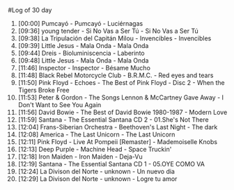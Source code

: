 #Log of 30 day

1. [00:00] Pumcayó - Pumcayó - Luciérnagas
1. [09:36] young tender - Si No Vas a Ser Tú - Si No Vas a Ser Tú
1. [09:38] La Tripulación del Capitán Milou - Invencibles - Invencibles
1. [09:39] Little Jesus - Mala Onda - Mala Onda
1. [09:44] Dreis - Bioluminiscencia - Laberinto
1. [09:48] Little Jesus - Mala Onda - Mala Onda
1. [11:46] Inspector - Inspector - Bésame Mucho
1. [11:48] Black Rebel Motorcycle Club - B.R.M.C. - Red eyes and tears
1. [11:50] Pink Floyd - Echoes - The Best of Pink Floyd - Disc 2 - When the Tigers Broke Free
1. [11:53] Peter & Gordon - The Songs Lennon & McCartney Gave Away - I Don't Want to See You Again
1. [11:56] David Bowie - The Best of David Bowie 1980-1987 - Modern Love
1. [11:59] Santana - The Essential Santana CD 2 - 01.She's Not There
1. [12:04] Frans-Siberian Orchestra - Beethoven's Last Night - The dark
1. [12:08] America - The Last Unicorn - The Last Unicorn
1. [12:11] Pink Floyd - Live At Pompeii [Remaster] - Mademoiselle Knobs
1. [12:13] Deep Purple - Machine Head - Space Truckin'
1. [12:18] Iron Maiden - Iron Maiden - Deja-Vu
1. [12:19] Santana - The Essential Santana CD 1 - 05.OYE COMO VA
1. [12:24] La Divison del Norte - unknown - Un nuevo dia
1. [12:29] La Divison del Norte - unknown - Logre tu amor
